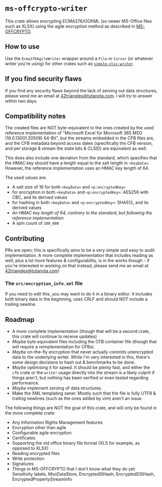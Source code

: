 # `ms-offcrypto-writer`
This crate allows encrypting ECMA376/OOXML (so newer MS-Office files such as XLSX) using the agile encryption method as described in [MS-OFFCRYPTO](https://msopenspecs.azureedge.net/files/MS-OFFCRYPTO/[MS-OFFCRYPTO].pdf).

## How to use
Use the `Ecma376AgileWriter` wrapper around a `File` or `Cursor` (or whatever writer you're using) for other crates such as [`simple-xlsx-writer`](https://crates.io/crates/simple-xlsx-writer).

## If you find security flaws
If you find any security flaws beyond the lack of zeroing out data structures, please send me an email at 42triangles@tutanota.com. I will *try* to answer within two days.

## Compatibility notes
The created files are NOT byte-equivalent to the ones created by the used reference implementation of "Microsoft Excel für Microsoft 365 MSO (16.0.13001.20508) 64-Bit", but the streams embedded in the CFB files are, and the CFB metadata beyond access dates (specifically the CFB version, and per storage & stream the state bits & CLSID) are equivalent as well.

This does also include one deviation from the standard, which specifies that the HMAC key should have a length equal to the salt length in `<keyData>`. However, the reference implementation uses an HMAC key length of 64.

The used values are:
* A salt size of 16 for both `<keyData>` and `<p:encryptedKey>`
* for encryption in both `<keyData>` and `<p:encryptedKey>`: AES256 with CBC, and its derived values
* for hashing in both `<keyData>` and `<p:encryptedKey>`: SHA512, and its derived values
* *An HMAC key length of 64, contrary to the standard, but following the reference implementation*
* A spin count of `100_000`

## Contributing
PRs are open; this is specifically aims to be a very simple and easy to audit implementation.
A more complete implementation that includes reading as well, plus a lot more features & configurability, is in the works though - if you're interested in working on that instead, please send me an email at 42triangles@tutanota.com!

### The `src/encryption_info.xml` file
If you need to edit this, you may want to do it in a binary editor.
It includes both binary data in the beginning, uses CRLF and should NOT include a trailing newline.

## Roadmap
* A more complete implementation (though that will be a second crate, this crate will continue to receive updates)
* *Maybe* byte equivalent files including the CFB container file (though that will require a reimplementation for CFBs).
* *Maybe* on-the-fly encryption that never actually commits unencrypted data to the underlying writer. While I'm very interested in this, there's some design decisions to hash out & benchmarks to be done.
* *Maybe* optimising it for speed. It should be plenty fast, and either the `cfb` crate or the `write!` usage directly into the stream is a likely culprit if things aren't, but nothing has been verified or even tested regarding performance.
* *Maybe* implement zeroing of data structures.
* Make the XML templating saner. Mostly such that the file is fully UTF8 & trailing newlines (such as the ones added by vim) aren't an issue.

The following things are NOT the goal of this crate, and will only be found in the more complete crate:
* Any Information Rights Management features
* Encryption other than agile
* Configurable agile encryption
* Certificates
* Supporting the old office binary file format (XLS for example, as opposed to XLSX)
* Reading encrypted files
* Write protection
* Signatures
* Things in MS-OFFCRYPTO that I don't know what they do yet: Sensitivity labels, MsoDataStore, EncryptedSIHash, EncryptedDSIHash, EncryptedPropertyStreamInfo
